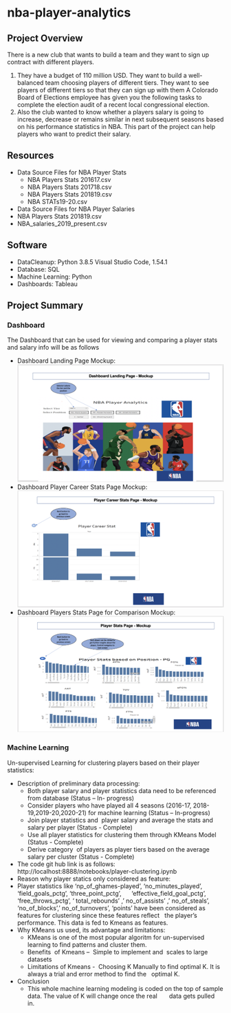 # nba-player-analytics

## Project Overview
There is a new club that wants to build a team and they want to sign up contract with different players.
1. They have a budget of 110 million USD. They want to build a well-balanced team choosing players of different tiers. They want to see players of different tiers so that they can sign up with them
A Colorado Board of Elections employee has given you the following tasks to complete the election audit of a recent local congressional election. 
2. Also the club wanted to know whether a players salary is going to increase, decrease or remains similar in next subsequent seasons based on his performance statistics in NBA. This part of the project can help players who want to predict their salary. 

## Resources 
- Data Source Files for NBA Player Stats
  - NBA Players Stats 201617.csv
  - NBA Players Stats 201718.csv
  - NBA Players Stats 201819.csv
  - NBA STATs19-20.csv
- Data Source Files for NBA Player Salaries
 - NBA Players Stats 201819.csv
 - NBA_salaries_2019_present.csv

## Software
- DataCleanup: Python 3.8.5 Visual Studio Code, 1.54.1
- Database: SQL
- Machine Learning: Python
- Dashboards: Tableau

## Project Summary
### Dashboard
The Dashboard that can be used for viewing and comparing a player stats and salary info will be as follows 
- Dashboard Landing Page Mockup: ![LandingPageMockup](Analysis/Dashboards/DashboardLandingPageMockup.png)
- Dashboard Player Career Stats Page Mockup: ![PlayerCareerStatsPageMockup](Analysis/Dashboards/PlayerCareerStatsMockup.png)
- Dashboard Players Stats Page for Comparison Mockup: ![PlayerStatsPageMockup](Analysis/Dashboards/PlayerStatsMockup.png)

### Machine Learning
Un-supervised Learning for clustering players based on their player statistics:
- Description of preliminary data processing:
	- Both player salary and player statistics data need to be referenced from database (Status – In- progress)
	- Consider players who have played all 4 seasons (2016-17, 2018-19,2019-20,2020-21) for machine learning (Status – In-progress)
	- Join player statistics and  player salary and average the stats and salary per player (Status - Complete)
	- Use all player statistics for clustering them through KMeans Model (Status - Complete)
	- Derive category  of players as player tiers based on the average salary per cluster (Status - Complete)
- The code git hub link is as follows:
  http://localhost:8888/notebooks/player-clustering.ipynb
 - Reason why player statics only considered as feature:
  - Player statistics like ‘np_of_ghames-played’, ‘no_minutes_played’, ‘field_goals_pctg’, ‘three_point_pctg’,      ‘effective_field_goal_pctg’,  ‘free_throws_pctg’, ‘ total_rebounds’ ,’ no_of_assists’ ,’ no_of_steals’,
  ‘no_of_blocks’,’ no_of_turnovers’, ‘points’ have been considered as features for clustering since these features reflect 
  the player’s performance. This data is fed to Kmeans as features. 
- Why KMeans us used, its advantage and limitations:
	- KMeans is one of the most popular algoritm for un-supervised learning to find patterns and cluster them. 
	- Benefits  of Kmeans –  Simple to implement and  scales to large datasets
	- Limitations of Kmeans -  Choosing K Manually to find optimal K. It is always a trial and error method to find the   optimal K. 
- Conclusion
  - This whole machine learning modeling is coded on the top of sample data. The value of K will change once the real       data gets pulled   in.

  
